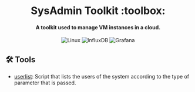 <h1 align="center">
    SysAdmin Toolkit :toolbox:
    <h4 align="center">A toolkit used to manage VM instances in a cloud.</h4>  
</h1>

<p align="center">
    <img alt="Linux" src="https://img.shields.io/badge/-Linux-000000?style=for-the-badge&logo=linux&logoColor=white" />
    <img alt="InfluxDB" src="https://img.shields.io/badge/-Influx DB-22ADF6?style=for-the-badge&logo=influxdb&logoColor=white" />
    <img alt="Grafana" src="https://img.shields.io/badge/-Grafana-F46800?style=for-the-badge&logo=grafana&logoColor=white" />
</p>

## :hammer_and_wrench: Tools

- [userlist](/userlist): Script that lists the users of the system according to the type of parameter that is passed.

### 
